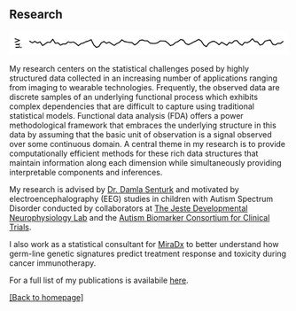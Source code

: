 
## Research

![time_series](./images/ex_time_series.png)

My research centers on the statistical challenges posed by highly structured data collected in an increasing number of applications ranging from imaging to wearable technologies. Frequently, the observed data are discrete samples of an underlying functional process which exhibits complex dependencies that are difficult to capture using traditional statistical models. Functional data analysis (FDA) offers a power methodological framework that embraces the underlying structure in this data by assuming that the basic unit of observation is a signal observed over some continuous domain. A central theme in my research is to provide computationally efficient methods for these rich data structures that maintain information along each dimension while simultaneously providing interpretable components and inferences. 

My research is advised by [Dr. Damla Senturk](https://www.biostat.ucla.edu/people/senturk) and motivated by electroencephalography (EEG) studies in children with Autism Spectrum Disorder conducted by collaborators at [The Jeste Developmental Neurophysiology Lab](http://jestelab.org/) and the [Autism Biomarker Consortium for Clinical Trials](https://fnih.org/what-we-do/biomarkers-consortium/programs/autism-biomarkers).

I also work as a statistical consultant for [MiraDx](https://miradx.com/) to better understand how germ-line genetic signatures predict treatment response and toxicity during cancer immunotherapy. 

For a full list of my publications is availabile [here](publications.md).

[ [Back to homepage] ](./)

